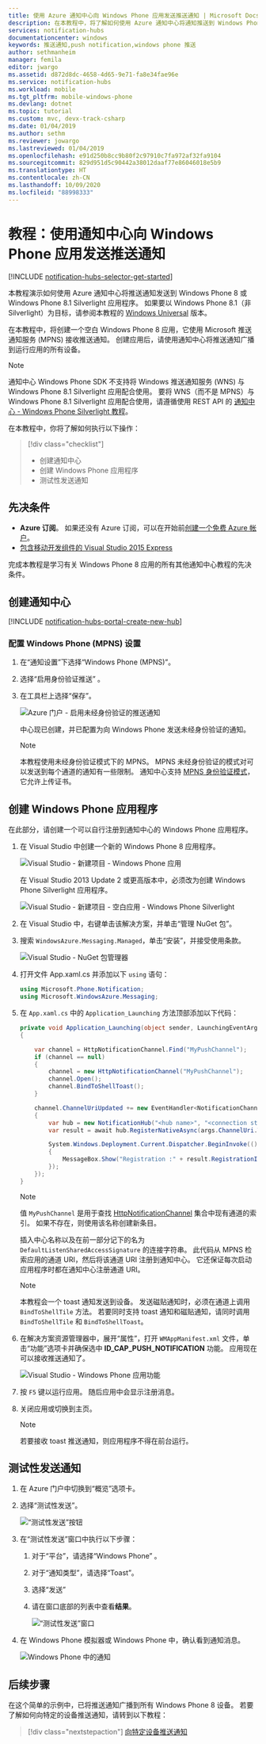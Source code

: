 ```yaml
---
title: 使用 Azure 通知中心向 Windows Phone 应用发送推送通知 | Microsoft Docs
description: 在本教程中，将了解如何使用 Azure 通知中心将通知推送到 Windows Phone 8 或 Windows Phone 8.1 Silverlight 应用程序。
services: notification-hubs
documentationcenter: windows
keywords: 推送通知,push notification,windows phone 推送
author: sethmanheim
manager: femila
editor: jwargo
ms.assetid: d872d8dc-4658-4d65-9e71-fa8e34fae96e
ms.service: notification-hubs
ms.workload: mobile
ms.tgt_pltfrm: mobile-windows-phone
ms.devlang: dotnet
ms.topic: tutorial
ms.custom: mvc, devx-track-csharp
ms.date: 01/04/2019
ms.author: sethm
ms.reviewer: jowargo
ms.lastreviewed: 01/04/2019
ms.openlocfilehash: e91d250b8cc9b80f2c97910c7fa972af32fa9104
ms.sourcegitcommit: 829d951d5c90442a38012daaf77e86046018e5b9
ms.translationtype: HT
ms.contentlocale: zh-CN
ms.lasthandoff: 10/09/2020
ms.locfileid: "88998333"
---
```

# <a name="tutorial-send-push-notifications-to-windows-phone-apps-using-notification-hubs"></a>教程：使用通知中心向 Windows Phone 应用发送推送通知

[!INCLUDE [notification-hubs-selector-get-started](../../includes/notification-hubs-selector-get-started.md)]

本教程演示如何使用 Azure 通知中心将推送通知发送到 Windows Phone 8 或 Windows Phone 8.1 Silverlight 应用程序。 如果要以 Windows Phone 8.1（非 Silverlight）为目标，请参阅本教程的 [Windows Universal](notification-hubs-windows-store-dotnet-get-started-wns-push-notification.md) 版本。

在本教程中，将创建一个空白 Windows Phone 8 应用，它使用 Microsoft 推送通知服务 (MPNS) 接收推送通知。 创建应用后，请使用通知中心将推送通知广播到运行应用的所有设备。

> [!NOTE]
> 通知中心 Windows Phone SDK 不支持将 Windows 推送通知服务 (WNS) 与 Windows Phone 8.1 Silverlight 应用配合使用。 要将 WNS（而不是 MPNS）与 Windows Phone 8.1 Silverlight 应用配合使用，请遵循使用 REST API 的 [通知中心 - Windows Phone Silverlight 教程]。

在本教程中，你将了解如何执行以下操作：

> [!div class="checklist"]
> * 创建通知中心
> * 创建 Windows Phone 应用程序
> * 测试性发送通知

## <a name="prerequisites"></a>先决条件

* **Azure 订阅**。 如果还没有 Azure 订阅，可以在开始前[创建一个免费 Azure 帐户](https://azure.microsoft.com/free/)。
* [包含移动开发组件的 Visual Studio 2015 Express](https://www.visualstudio.com/vs/older-downloads/)

完成本教程是学习有关 Windows Phone 8 应用的所有其他通知中心教程的先决条件。

## <a name="create-your-notification-hub"></a>创建通知中心

[!INCLUDE [notification-hubs-portal-create-new-hub](../../includes/notification-hubs-portal-create-new-hub.md)]

### <a name="configure-windows-phone-mpns-settings"></a>配置 Windows Phone (MPNS) 设置

1. 在“通知设置”下选择“Windows Phone (MPNS)”。  
2. 选择“启用身份验证推送”  。
3. 在工具栏上选择“保存”。 

    ![Azure 门户 - 启用未经身份验证的推送通知](./media/notification-hubs-windows-phone-get-started/azure-portal-unauth.png)

    中心现已创建，并已配置为向 Windows Phone 发送未经身份验证的通知。

    > [!NOTE]
    > 本教程使用未经身份验证模式下的 MPNS。 MPNS 未经身份验证的模式对可以发送到每个通道的通知有一些限制。 通知中心支持 [MPNS 身份验证模式](/previous-versions/windows/apps/ff941099(v=vs.105))，它允许上传证书。

## <a name="create-a-windows-phone-application"></a>创建 Windows Phone 应用程序

在此部分，请创建一个可以自行注册到通知中心的 Windows Phone 应用程序。

1. 在 Visual Studio 中创建一个新的 Windows Phone 8 应用程序。

    ![Visual Studio - 新建项目 - Windows Phone 应用][13]

    在 Visual Studio 2013 Update 2 或更高版本中，必须改为创建 Windows Phone Silverlight 应用程序。

    ![Visual Studio - 新建项目 - 空白应用 - Windows Phone Silverlight][11]
2. 在 Visual Studio 中，右键单击该解决方案，并单击“管理 NuGet 包”。 
3. 搜索 `WindowsAzure.Messaging.Managed`，单击“安装”，并接受使用条款。 

    ![Visual Studio - NuGet 包管理器][20]
4. 打开文件 App.xaml.cs 并添加以下 `using` 语句：

    ```csharp
    using Microsoft.Phone.Notification;
    using Microsoft.WindowsAzure.Messaging;
    ```

5. 在 `App.xaml.cs` 中的 `Application_Launching` 方法顶部添加以下代码：

    ```csharp
    private void Application_Launching(object sender, LaunchingEventArgs e)
    {

        var channel = HttpNotificationChannel.Find("MyPushChannel");
        if (channel == null)
        {
            channel = new HttpNotificationChannel("MyPushChannel");
            channel.Open();
            channel.BindToShellToast();
        }

        channel.ChannelUriUpdated += new EventHandler<NotificationChannelUriEventArgs>(async (o, args) =>
        {
            var hub = new NotificationHub("<hub name>", "<connection string>");
            var result = await hub.RegisterNativeAsync(args.ChannelUri.ToString());

            System.Windows.Deployment.Current.Dispatcher.BeginInvoke(() =>
            {
                MessageBox.Show("Registration :" + result.RegistrationId, "Registered", MessageBoxButton.OK);
            });
        });
    }
    ```

   > [!NOTE]
   > 值 `MyPushChannel` 是用于查找 [HttpNotificationChannel](/previous-versions/ff402781(v=vs.110)) 集合中现有通道的索引。 如果不存在，则使用该名称创建新条目。

    插入中心名称以及在前一部分记下的名为 `DefaultListenSharedAccessSignature` 的连接字符串。
    此代码从 MPNS 检索应用的通道 URI，然后将该通道 URI 注册到通知中心。 它还保证每次启动应用程序时都在通知中心注册通道 URI。

   > [!NOTE]
   > 本教程会一个 toast 通知发送到设备。 发送磁贴通知时，必须在通道上调用 `BindToShellTile` 方法。 若要同时支持 toast 通知和磁贴通知，请同时调用 `BindToShellTile` 和 `BindToShellToast`。

6. 在解决方案资源管理器中，展开“属性”，打开 `WMAppManifest.xml` 文件，单击“功能”选项卡并确保选中 **ID_CAP_PUSH_NOTIFICATION** 功能。   应用现在可以接收推送通知了。

    ![Visual Studio - Windows Phone 应用功能][14]
7. 按 `F5` 键以运行应用。 随后应用中会显示注册消息。
8. 关闭应用或切换到主页。

   > [!NOTE]
   > 若要接收 toast 推送通知，则应用程序不得在前台运行。

## <a name="test-send-a-notification"></a>测试性发送通知

1. 在 Azure 门户中切换到“概览”选项卡。
2. 选择“测试性发送”。 

    ![“测试性发送”按钮](./media/notification-hubs-windows-phone-get-started/test-send-button.png)
3. 在“测试性发送”窗口中执行以下步骤： 

    1. 对于“平台”，请选择“Windows Phone”  。 
    2. 对于“通知类型”，请选择“Toast”。  
    3. 选择“发送” 
    4. 请在窗口底部的列表中查看**结果**。

        ![“测试性发送”窗口](./media/notification-hubs-windows-phone-get-started/test-send-window.png)
4. 在 Windows Phone 模拟器或 Windows Phone 中，确认看到通知消息。

    ![Windows Phone 中的通知](./media/notification-hubs-windows-phone-get-started/notification-on-windows-phone.png)

## <a name="next-steps"></a>后续步骤

在这个简单的示例中，已将推送通知广播到所有 Windows Phone 8 设备。 若要了解如何向特定的设备推送通知，请转到以下教程：

> [!div class="nextstepaction"]
>[向特定设备推送通知](notification-hubs-windows-phone-push-xplat-segmented-mpns-notification.md)

<!-- Images. -->
[6]: ./media/notification-hubs-windows-phone-get-started/notification-hub-create-console-app.png
[7]: ./media/notification-hubs-windows-phone-get-started/notification-hub-create-from-portal.png
[8]: ./media/notification-hubs-windows-phone-get-started/notification-hub-create-from-portal2.png
[9]: ./media/notification-hubs-windows-phone-get-started/notification-hub-select-from-portal.png
[10]: ./media/notification-hubs-windows-phone-get-started/notification-hub-select-from-portal2.png
[11]: ./media/notification-hubs-windows-phone-get-started/notification-hub-create-wp-silverlight-app.png
[12]: ./media/notification-hubs-windows-phone-get-started/notification-hub-connection-strings.png
[13]: ./media/notification-hubs-windows-phone-get-started/notification-hub-create-wp-app.png
[14]: ./media/notification-hubs-windows-phone-get-started/mobile-app-enable-push-wp8.png
[15]: ./media/notification-hubs-windows-phone-get-started/notification-hub-pushauth.png
[20]: ./media/notification-hubs-windows-phone-get-started/notification-hub-windows-universal-app-install-package.png
[213]: ./media/notification-hubs-windows-phone-get-started/notification-hub-create-console-app.png

<!-- URLs. -->
[Notification Hubs Guidance]: /previous-versions/azure/azure-services/jj927170(v=azure.100)
[MPNS authenticated mode]: /previous-versions/windows/apps/ff941099(v=vs.105)
[Use Notification Hubs to push notifications to users]: notification-hubs-aspnet-backend-windows-dotnet-wns-notification.md
[Use Notification Hubs to send breaking news]: notification-hubs-windows-phone-push-xplat-segmented-mpns-notification.md
[toast catalog]: /previous-versions/windows/apps/jj662938(v=vs.105)
[tile catalog]: /previous-versions/windows/apps/hh202948(v=vs.105)
[通知中心 - Windows Phone Silverlight 教程]: https://github.com/Azure/azure-notificationhubs-samples/tree/master/PushToSafari
